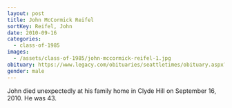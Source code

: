 ```yaml
---
layout: post
title: John McCormick Reifel
sortKey: Reifel, John
date: 2010-09-16
categories:
  - class-of-1985
images:
  - /assets/class-of-1985/john-mccormick-reifel-1.jpg
obituary: https://www.legacy.com/obituaries/seattletimes/obituary.aspx?n=John-Reifel&pid=145581794
gender: male
---
```


John died unexpectedly at his family home in Clyde Hill on September 16, 2010. He was 43.
